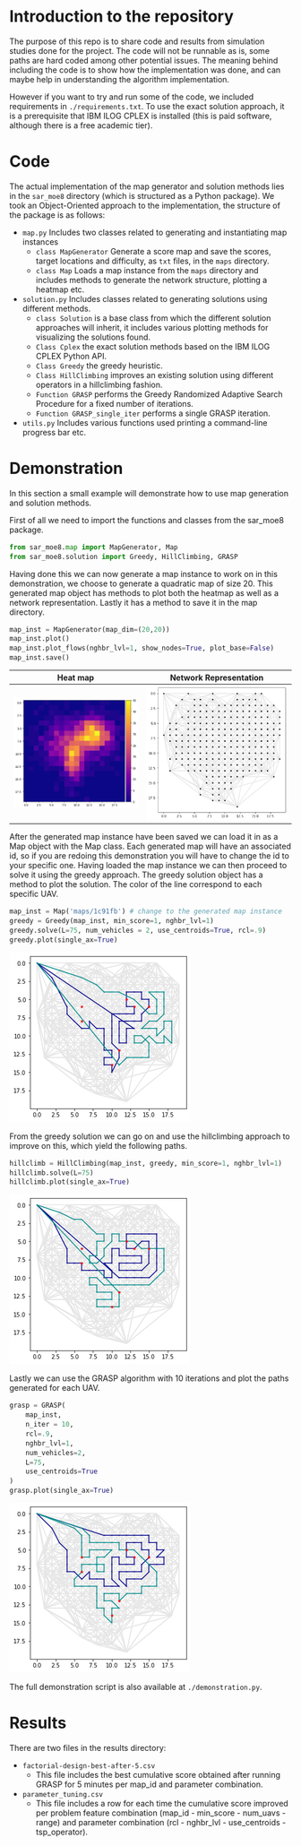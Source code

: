# Introduction to the repository
The purpose of this repo is to share code and results from simulation studies done for the project. 
The code will not be runnable as is, some paths are hard coded among other potential issues.
The meaning behind including the code is to show how the implementation was done, and can maybe help in understanding the algorithm implementation.

However if you want to try and run some of the code, we included requirements in `./requirements.txt`. 
To use the exact solution approach, it is a prerequisite that IBM ILOG CPLEX is installed (this is paid software, although there is a free academic tier).

# Code
The actual implementation of the map generator and solution methods lies in the `sar_moe8` directory (which is structured as a Python package).
We took an Object-Oriented approach to the implementation, the structure of the package is as follows:
- `map.py` Includes two classes related to generating and instantiating map instances
  - `class MapGenerator` Generate a score map and save the scores, target locations and difficulty, as `txt` files, in the `maps` directory.
  - `class Map` Loads a map instance from the `maps` directory and includes methods to generate the network structure, plotting a heatmap etc.
- `solution.py` Includes classes related to generating solutions using different methods.
  - `class Solution` is a base class from which the different solution approaches will inherit, it includes various plotting methods for visualizing the solutions found.
  - `Class Cplex` the exact solution methods based on the IBM ILOG CPLEX Python API.
  - `Class Greedy` the greedy heuristic.
  - `Class HillClimbing` improves an existing solution using different operators in a hillclimbing fashion.
  - `Function GRASP` performs the Greedy Randomized Adaptive Search Procedure for a fixed number of iterations.
  - `Function GRASP_single_iter` performs a single GRASP iteration.
- `utils.py` Includes various functions used printing a command-line progress bar etc.

# Demonstration
In this section a small example will demonstrate how to use map generation and solution methods.

First of all we need to import the functions and classes from the sar_moe8 package.
```python
from sar_moe8.map import MapGenerator, Map
from sar_moe8.solution import Greedy, HillClimbing, GRASP
```
Having done this we can now generate a map instance to work on in this demonstration, we choose to generate a quadratic map of size 20. This generated map object has methods to plot both the heatmap as well as a network representation. Lastly it has a method to save it in the map directory.
```python
map_inst = MapGenerator(map_dim=(20,20))
map_inst.plot()
map_inst.plot_flows(nghbr_lvl=1, show_nodes=True, plot_base=False)
map_inst.save()
```
Heat map             | Network Representation
:-------------------:|:------------------:
![map_plot](/demonstration/map_plot.png) | ![flow_plot](/demonstration/flow_plot.png)

After the generated map instance have been saved we can load it in as a Map object with the Map class. Each generated map will have an associated id, so if you are redoing this demonstration you will have to change the id to your specific one. Having loaded the map instance we can then proceed to solve it using the greedy approach. The greedy solution object has a method to plot the solution. The color of the line correspond to each specific UAV.
```python
map_inst = Map('maps/1c91fb') # change to the generated map instance
greedy = Greedy(map_inst, min_score=1, nghbr_lvl=1)
greedy.solve(L=75, num_vehicles = 2, use_centroids=True, rcl=.9)
greedy.plot(single_ax=True)
```
![greedy_solution](/demonstration/greedy_solution.png)

From the greedy solution we can go on and use the hillclimbing approach to improve on this, which yield the following paths.
```python
hillclimb = HillClimbing(map_inst, greedy, min_score=1, nghbr_lvl=1)
hillclimb.solve(L=75)
hillclimb.plot(single_ax=True)
```
![hillclimbing_solution](/demonstration/hillclimbing_solution.png)

Lastly we can use the GRASP algorithm with 10 iterations and plot the paths generated for each UAV.
```python
grasp = GRASP(
    map_inst,
    n_iter = 10, 
    rcl=.9, 
    nghbr_lvl=1, 
    num_vehicles=2, 
    L=75,
    use_centroids=True
)
grasp.plot(single_ax=True)
```
![grasp_solution](/demonstration/grasp_solution.png)

The full demonstration script is also available at `./demonstration.py`.

# Results
There are two files in the results directory:
- `factorial-design-best-after-5.csv`
  - This file includes the best cumulative score obtained after running GRASP for 5 minutes per map_id and parameter combination.
- `parameter_tuning.csv`
  - This file includes a row for each time the cumulative score improved per problem feature combination (map_id - min_score - num_uavs - range) and parameter combination (rcl - nghbr_lvl - use_centroids - tsp_operator). 
